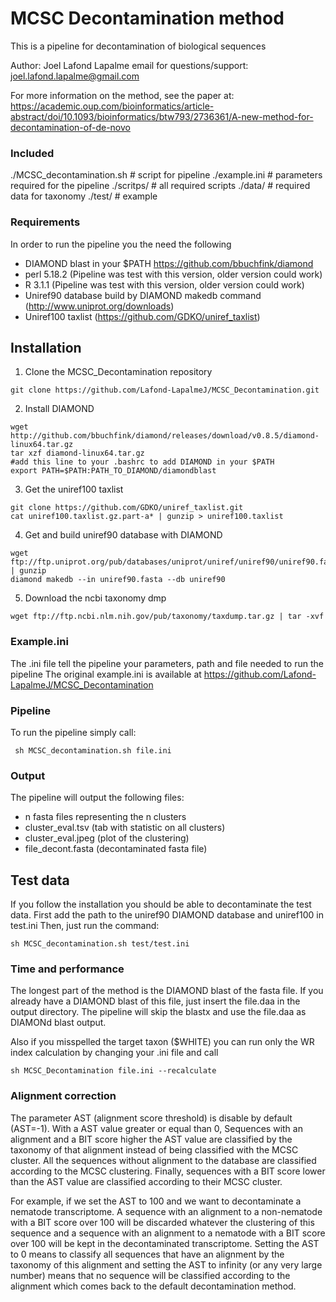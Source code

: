# MCSC Decontamination method


This is a pipeline for decontamination of biological sequences

Author: Joel Lafond Lapalme
email for questions/support: joel.lafond.lapalme@gmail.com


For more information on the method, see the paper at: https://academic.oup.com/bioinformatics/article-abstract/doi/10.1093/bioinformatics/btw793/2736361/A-new-method-for-decontamination-of-de-novo
### Included ###
 
 ./MCSC_decontamination.sh             # script for pipeline
 ./example.ini                         # parameters required for the pipeline 
 ./scritps/                            # all required scripts
 ./data/			       # required data for taxonomy
 ./test/			       # example

### Requirements ###

 In order to run the pipeline you the need the following
 - DIAMOND blast in your $PATH https://github.com/bbuchfink/diamond
 - perl 5.18.2 (Pipeline was test with this version, older version could work)
 - R 3.1.1 (Pipeline was test with this version, older version could work)
 - Uniref90 database build by DIAMOND makedb command (http://www.uniprot.org/downloads)
 - Uniref100 taxlist (https://github.com/GDKO/uniref_taxlist)


## Installation

1) Clone the MCSC_Decontamination repository
```
git clone https://github.com/Lafond-LapalmeJ/MCSC_Decontamination.git
```
2) Install DIAMOND
```
wget http://github.com/bbuchfink/diamond/releases/download/v0.8.5/diamond-linux64.tar.gz
tar xzf diamond-linux64.tar.gz
#add this line to your .bashrc to add DIAMOND in your $PATH
export PATH=$PATH:PATH_TO_DIAMOND/diamondblast
```
3) Get the uniref100 taxlist
```
git clone https://github.com/GDKO/uniref_taxlist.git
cat uniref100.taxlist.gz.part-a* | gunzip > uniref100.taxlist
```
4) Get and build uniref90 database with DIAMOND
```
wget ftp://ftp.uniprot.org/pub/databases/uniprot/uniref/uniref90/uniref90.fasta.gz | gunzip
diamond makedb --in uniref90.fasta --db uniref90
```
5) Download the ncbi taxonomy dmp
```
wget ftp://ftp.ncbi.nlm.nih.gov/pub/taxonomy/taxdump.tar.gz | tar -xvf
```




### Example.ini

 The .ini file tell the pipeline your parameters, path and file needed to run the pipeline
 The original example.ini is available at https://github.com/Lafond-LapalmeJ/MCSC_Decontamination




### Pipeline 
 To run the pipeline simply call:
```
 sh MCSC_decontamination.sh file.ini
```

### Output
 The pipeline will output the following files:
 - n fasta files representing the n clusters
 - cluster_eval.tsv (tab with statistic on all clusters)
 - cluster_eval.jpeg (plot of the clustering)
 - file_decont.fasta (decontaminated fasta file)



## Test data

If you follow the installation you should be able to decontaminate the test data.
First add the path to the uniref90 DIAMOND database and uniref100 in test.ini
Then, just run the command:

```
sh MCSC_decontamination.sh test/test.ini
```


### Time and performance
The longest part of the method is the DIAMOND blast of the fasta file.
If you already have a DIAMOND blast of this file, just insert the file.daa
in the output directory. The pipeline will skip the blastx and use the file.daa
as DIAMONd blast output.

Also if you misspelled the target taxon ($WHITE) you can run only the WR index calculation by changing your .ini file and call
```
sh MCSC_Decontamination file.ini --recalculate
```

### Alignment correction
The parameter AST (alignment score threshold) is disable by default (AST=-1).
With a AST value greater or equal than 0, Sequences with an alignment and a BIT score higher the AST value are classified by the taxonomy of that alignment instead of being classified with the MCSC cluster.
All the sequences without alignment to the database are classified according to the MCSC clustering.
Finally, sequences with a BIT score lower than the AST value are classified according to their MCSC cluster.

For example, if we set the AST to 100 and we want to decontaminate a nematode transcriptome. A sequence with an alignment to a non-nematode with a BIT score over 100 will be discarded whatever the clustering of this sequence and a sequence with an alignment to a nematode with a BIT score over 100 will be kept in the decontaminated transcriptome. Setting the AST to 0 means to classify all sequences that have an alignment by the taxonomy of this alignment and setting the AST to infinity (or any very large number) means that no sequence will be classified according to the alignment which comes back to the default decontamination method.

